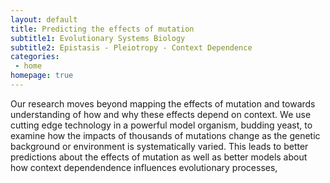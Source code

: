 ```yaml
---
layout: default
title: Predicting the effects of mutation
subtitle1: Evolutionary Systems Biology
subtitle2: Epistasis - Pleiotropy - Context Dependence
categories:
 - home
homepage: true
---
```

Our research moves beyond mapping the effects of mutation and towards understanding of how and why these effects depend on context. We use cutting edge technology in a powerful model organism, budding yeast, to examine how the impacts of thousands of mutations change as the genetic background or environment is systematically varied. This leads to better predictions about the effects of mutation as well as better models about how context dependendence influences evolutionary processes,